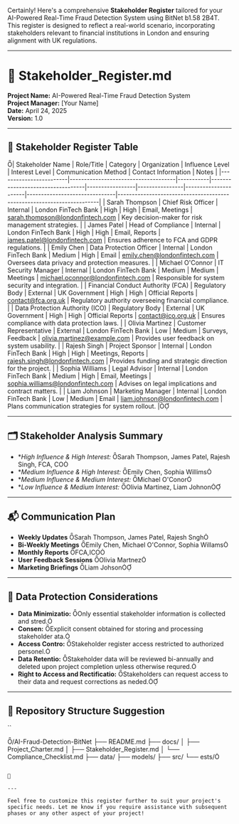 Certainly! Here's a comprehensive **Stakeholder Register** tailored for your AI-Powered Real-Time Fraud Detection System using BitNet b1.58 2B4T. This register is designed to reflect a real-world scenario, incorporating stakeholders relevant to financial institutions in London and ensuring alignment with UK regulations.

---

# 📄 Stakeholder_Register.md

**Project Name:** AI-Powered Real-Time Fraud Detection System  
**Project Manager:** [Your Name]  
**Date:** April 24, 2025  
**Version:** 1.0

---

## 🧾 Stakeholder Register Table
| Stakeholder Name       | Role/Title                          | Category  | Organization                     | Influence Level | Interest Level | Communication Method | Contact Information           | Notes                                                                 |
|------------------------|-------------------------------------|-----------|----------------------------------|-----------------|----------------|----------------------|-------------------------------|-----------------------------------------------------------------------|
| Sarah Thompson         | Chief Risk Officer                  | Internal  | London FinTech Bank              | High            | High           | Email, Meetings      | sarah.thompson@londonfintech.com | Key decision-maker for risk management strategies.                    |
| James Patel            | Head of Compliance                  | Internal  | London FinTech Bank              | High            | High           | Email, Reports       | james.patel@londonfintech.com    | Ensures adherence to FCA and GDPR regulations.                        |
| Emily Chen             | Data Protection Officer             | Internal  | London FinTech Bank              | Medium          | High           | Email                | emily.chen@londonfintech.com     | Oversees data privacy and protection measures.                        |
| Michael O'Connor       | IT Security Manager                 | Internal  | London FinTech Bank              | Medium          | Medium         | Meetings             | michael.oconnor@londonfintech.com | Responsible for system security and integration.                      |
| Financial Conduct Authority (FCA) | Regulatory Body                     | External  | UK Government                    | High            | High           | Official Reports     | contact@fca.org.uk               | Regulatory authority overseeing financial compliance.                 |
| Data Protection Authority (ICO)   | Regulatory Body                     | External  | UK Government                    | High            | High           | Official Reports     | contact@ico.org.uk               | Ensures compliance with data protection laws.                         |
| Olivia Martinez        | Customer Representative             | External  | London FinTech Bank              | Low             | Medium         | Surveys, Feedback    | olivia.martinez@example.com      | Provides user feedback on system usability.                           |
| Rajesh Singh           | Project Sponsor                     | Internal  | London FinTech Bank              | High            | High           | Meetings, Reports    | rajesh.singh@londonfintech.com   | Provides funding and strategic direction for the project.             |
| Sophia Williams        | Legal Advisor                       | Internal  | London FinTech Bank              | Medium          | High           | Email, Meetings      | sophia.williams@londonfintech.com | Advises on legal implications and contract matters.                   |
| Liam Johnson           | Marketing Manager                   | Internal  | London FinTech Bank              | Low             | Medium         | Email                | liam.johnson@londonfintech.com   | Plans communication strategies for system rollout.                   |

---

## 🗂️ Stakeholder Analysis Summary

- **High Influence & High Interest:* Sarah Thompson, James Patel, Rajesh Singh, FCA, CO
- **Medium Influence & High Interest:* Emily Chen, Sophia Willims
- **Medium Influence & Medium Interest:* Michael O'Conor
- **Low Influence & Medium Interest:* Olivia Martinez, Liam Johnon

---

## 📬 Communication Plan

- **Weekly Updates** Sarah Thompson, James Patel, Rajesh Sngh
- **Bi-Weekly Meetings** Emily Chen, Michael O'Connor, Sophia Willams
- **Monthly Reports** FCA,ICO
- **User Feedback Sessions** Olivia Martnez
- **Marketing Briefings** Liam Johson

---

## 🔐 Data Protection Considerations

- **Data Minimizatio:** Only essential stakeholder information is collected and stred.
- **Consen:** Explicit consent obtained for storing and processing stakeholder ata.
- **Access Contro:** Stakeholder register access restricted to authorized personel.
- **Data Retentio:** Stakeholder data will be reviewed bi-annually and deleted upon project completion unless otherwise requred.
- **Right to Access and Rectificatio:** Stakeholders can request access to their data and request corrections as neded.

---

## 📁 Repository Structure Suggestion

``


/AI-Fraud-Detection-BitNet
├── README.md
├── docs/
│   ├── Project_Charter.md
│   ├── Stakeholder_Register.md
│   └── Compliance_Checklist.md
├── data/
├── models/
├── src/
└── ests/
```



---

Feel free to customize this register further to suit your project's specific needs. Let me know if you require assistance with subsequent phases or any other aspect of your project! 
